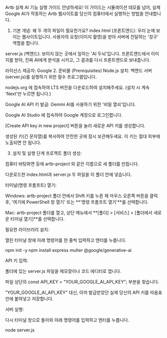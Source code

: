 Artb 실제 AI 기능 실행 가이드
안녕하세요! 이 가이드는 시뮬레이션 데모를 넘어, 실제 Google AI가 작동하는 Artb 웹사이트를 당신의 컴퓨터에서 실행하는 방법을 안내합니다.

1. 기본 개념: 왜 두 개의 파일이 필요한가요?
index.html (프론트엔드): 우리 눈에 보이는 웹사이트입니다. 사용자의 요청(이미지 촬영)을 받아 서버에 전달하는 '창구' 역할을 합니다.

server.js (백엔드): 보이지 않는 곳에서 일하는 'AI 두뇌'입니다. 프론트엔드에서 이미지를 받아, 진짜 AI에게 분석을 시키고, 그 결과를 다시 프론트엔드로 보내줍니다.


라이선스 제공자: Google
2. 준비물 (Prerequisites)
Node.js 설치: 백엔드 서버(server.js)를 실행하기 위한 필수 프로그램입니다.

nodejs.org 에 접속하여 LTS 버전을 다운로드하여 설치해주세요. (설치 시 계속 'Next'만 누르면 됩니다.)

Google AI API 키 발급: Gemini AI를 사용하기 위한 '비밀 열쇠'입니다.

Google AI Studio 에 접속하여 Google 계정으로 로그인합니다.

[Create API key in new project] 버튼을 눌러 새로운 API 키를 생성합니다.

생성된 키(긴 문자열)를 복사하여 안전한 곳에 잠시 보관해두세요. 이 키는 절대 외부에 노출되면 안 됩니다.

3. 설치 및 실행 단계
프로젝트 폴더 생성:

컴퓨터 바탕화면 등에 artb-project 와 같은 이름으로 새 폴더를 만듭니다.

다운로드한 index.html과 server.js 두 파일을 이 폴더 안에 넣습니다.

터미널(명령 프롬프트) 열기:

Windows: artb-project 폴더 안에서 Shift 키를 누른 채 마우스 오른쪽 버튼을 클릭 후, '여기에 PowerShell 창 열기' 또는 **'명령 프롬프트 열기'**를 선택합니다.

Mac: artb-project 폴더를 열고, 상단 메뉴에서 **[폴더] > [서비스] > [폴더에서 새로운 터미널 열기]**를 선택합니다.

필요한 라이브러리 설치:

열린 터미널 창에 아래 명령어를 한 줄씩 입력하고 엔터를 누릅니다.

npm init -y
npm install express multer @google/generative-ai

API 키 입력:

폴더에 있는 server.js 파일을 메모장이나 코드 에디터로 엽니다.

파일 상단의 const API_KEY = "YOUR_GOOGLE_AI_API_KEY"; 부분을 찾습니다.

"YOUR_GOOGLE_AI_API_KEY" 대신, 아까 발급받았던 실제 당신의 API 키를 따옴표 안에 붙여넣고 저장합니다.

서버 실행:

다시 터미널 창으로 돌아와 아래 명령어를 입력하고 엔터를 누릅니다.

node server.js
